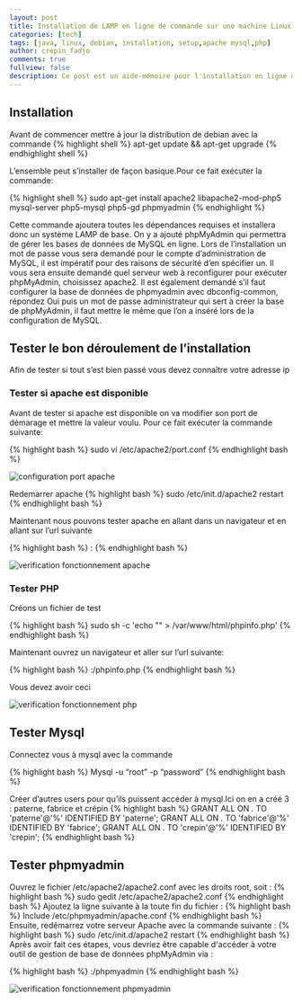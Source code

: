 ```yaml
---
layout: post
title: Installation de LAMP en ligne de commande sur une machine Linux
categories: [tech]
tags: [java, linux, debian, installation, setup,apache mysql,php]
author: crepin_fadjo
comments: true
fullview: false
description: Ce post est un aide-mémoire pour l'installation en ligne de commande de LAMP
---
```

## Installation
Avant de commencer mettre à jour la distribution de debian avec la commande
{% highlight shell %}
apt-get update && apt-get upgrade
{% endhighlight shell %}

L’ensemble peut s’installer de façon basique.Pour ce fait exécuter la commande:

{% highlight shell %}
sudo apt-get install apache2 libapache2-mod-php5 mysql-server php5-mysql php5-gd phpmyadmin
{% endhighlight %}


Cette commande ajoutera toutes les dépendances requises et installera donc un système LAMP de base. On y a ajouté phpMyAdmin qui permettra de gérer les bases de données de MySQL en ligne.
Lors de l’installation un mot de passe vous sera demandé pour le compte d’administration de MySQL, il est impératif pour des raisons de sécurité d’en spécifier un.
Il vous sera ensuite demandé quel serveur web à reconfigurer pour exécuter phpMyAdmin, choisissez apache2. Il est également demandé s’il faut configurer la base de données de phpmyadmin avec dbconfig-common, répondez Oui puis un mot de passe administrateur qui sert à créer la base de phpMyAdmin, il faut mettre le même que l’on a inséré lors de la configuration de MySQL.

## Tester le bon déroulement de l’installation
Afin de tester si tout s’est bien passé vous devez connaître votre adresse ip

### Tester si apache est disponible
Avant de tester si apache est disponible on va modifier son port de démarage et mettre la valeur voulu.
Pour ce fait exécuter la commande suivante:

{% highlight bash %}
sudo vi /etc/apache2/port.conf
{% endhighlight bash %}

![configuration port apache](../../../../assets/media/2017-02-20-installation-lamp-linux/port.PNG "configuration port apache")

Redemarrer apache
{% highlight bash %}
sudo /etc/init.d/apache2 restart
{% endhighlight bash %}

Maintenant nous pouvons tester apache en allant dans un navigateur et en allant sur  l’url suivante

{% highlight bash %}
<adresse IP>:<port>
{% endhighlight bash %}

![verification fonctionnement apache](../../../../assets/media/2017-02-20-installation-lamp-linux/apache.PNG "verification fonctionnement apache")

### Tester PHP

Créons un fichier de test

{% highlight bash %}
sudo sh -c 'echo "<?php phpinfo();?>" > /var/www/html/phpinfo.php'
{% endhighlight bash %}


Maintenant ouvrez un navigateur et aller sur l’url suivante:

{% highlight bash %}
<adresse IP>:<port>/phpinfo.php
{% endhighlight bash %}

Vous devez avoir ceci

![verification fonctionnement php](../../../../assets/media/2017-02-20-installation-lamp-linux/php.PNG "verification fonctionnement php")


## Tester Mysql

Connectez vous à mysql avec la commande

{% highlight bash %}
Mysql -u “root” -p “password”
{% endhighlight bash %}

Créer d’autres users pour qu’ils puissent accéder à mysql.Ici on en a créé 3 : paterne, fabrice et crépin
{% highlight bash %}
GRANT ALL ON *.*  TO 'paterne'@'%' IDENTIFIED BY 'paterne';
GRANT ALL ON *.*  TO 'fabrice'@'%' IDENTIFIED BY 'fabrice';
GRANT ALL ON *.*  TO 'crepin'@'%' IDENTIFIED BY 'crepin';
{% endhighlight bash %}

##  Tester phpmyadmin


Ouvrez le fichier /etc/apache2/apache2.conf avec les droits root, soit :
{% highlight bash %}
sudo gedit /etc/apache2/apache2.conf
{% endhighlight bash %}
Ajoutez la ligne suivante à la toute fin du fichier :
{% highlight bash %}
Include /etc/phpmyadmin/apache.conf
{% endhighlight bash %}
Ensuite, redémarrez votre serveur Apache avec la commande suivante :
{% highlight bash %}
sudo /etc/init.d/apache2 restart
{% endhighlight bash %}
Après avoir fait ces étapes, vous devriez être capable d'accéder à votre outil de gestion de base de données phpMyAdmin via :

{% highlight bash %}
<adresse IP>:<port>/phpmyadmin
{% endhighlight bash %}

![verification fonctionnement phpmyadmin](../../../../assets/media/2017-02-20-installation-lamp-linux/phpmyadmin.PNG "verification fonctionnement phpmyadmin")


